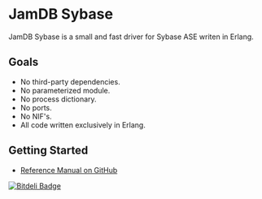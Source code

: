 JamDB Sybase
===============

JamDB Sybase is a small and fast driver for Sybase ASE writen in Erlang.

Goals
-----

* No third-party dependencies.
* No parameterized module.
* No process dictionary.
* No ports.
* No NIF's.
* All code written exclusively in Erlang.

Getting Started
-----
* [Reference Manual on GitHub](https://github.com/kostyushkin/jamdb_sybase/wiki/JamDB-Sybase-Reference-Manual)

[![Bitdeli Badge](https://d2weczhvl823v0.cloudfront.net/kostyushkin/jamdb_sybase/trend.png)](https://bitdeli.com/free "Bitdeli Badge")

